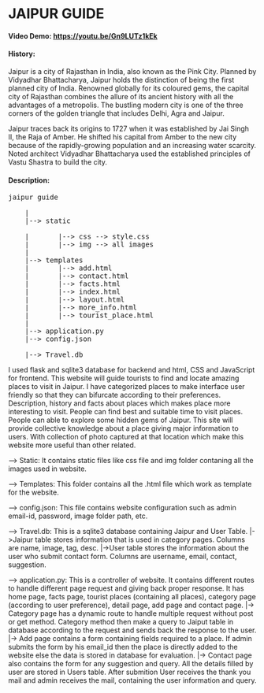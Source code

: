 # JAIPUR GUIDE
#### Video Demo:  https://youtu.be/Gn9LUTz1kEk
#### History:

Jaipur is a city of Rajasthan in India, also known as the Pink City.
Planned by Vidyadhar Bhattacharya, Jaipur holds the distinction of being the first planned city of India. Renowned globally for its coloured gems, the capital city of Rajasthan combines the allure of its ancient history with all the advantages of a metropolis. The bustling modern city is one of the three corners of the golden triangle that includes Delhi, Agra and Jaipur.

Jaipur traces back its origins to 1727 when it was established by Jai Singh II, the Raja of Amber. He shifted his capital from Amber to the new city because of the rapidly-growing population and an increasing water scarcity. Noted architect Vidyadhar Bhattacharya used the established principles of Vastu Shastra to build the city.

#### Description:
<pre>
jaipur guide<br>
    |
    |--> static<br>
    |       |--> css --> style.css
    |       |--> img --> all images
    |
    |--> templates
    |       |--> add.html
    |       |--> contact.html
    |       |--> facts.html
    |       |--> index.html
    |       |--> layout.html
    |       |--> more_info.html
    |       |--> tourist_place.html
    |
    |--> application.py
    |--> config.json<br>
    |--> Travel.db
</pre>
I used flask and sqlite3 database for backend and html, CSS and JavaScript for frontend. This website will guide tourists to find and locate amazing places to visit in Jaipur. I have categorized places to make interface user friendly so that they can bifurcate according to their preferences. Description, history and facts about places which makes place more interesting to visit. People can find best and suitable time to visit places. People can able to explore some hidden gems of Jaipur.
This site will provide collective knowledge about a place giving major information to users. With collection of photo captured at that location which make this website more useful than other related.

--> Static: It contains static files like css file and img folder contaning all the images used in website.

--> Templates: This folder contains all the .html file which work as template for the website.

--> config.json: This file contains website configuration such as admin email-id, password, image folder path, etc.

--> Travel.db: This is a sqlite3 database containing Jaipur and User Table.
                |->Jaipur table stores information that is used in category pages. Columns are name, image, tag, desc.
                |->User table stores the information about the user who submit contact form. Columns are username, email, contact, suggestion.

--> application.py: This is a controller of website. It contains different routes to handle different page request and giving back proper response. It has home page, facts page, tourist places (containing all places), category page (according to user preference), detail page, add page and contact page.
                    |-> Category page has a dynamic route to handle multiple request without post or get method. Category method then make a query to Jaiput table in database according to the request and sends back the response to the user.
                    |-> Add page contains a form containing fields required to a place. If admin submits the form by his email_id then the place is directly added to the website else the data is stored in database for evaluation.
                    |-> Contact page also contains the form for any suggestion and query. All the details filled by user are stored in Users table. After submition User receives the thank you mail and admin receives the mail, containing the user information and query.
